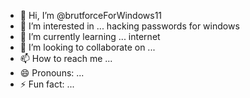 - 👋 Hi, I’m @brutforceForWindows11
- 👀 I’m interested in ... hacking passwords for windows
- 🌱 I’m currently learning ... internet
- 💞️ I’m looking to collaborate on ...
- 📫 How to reach me ...
- 😄 Pronouns: ...
- ⚡ Fun fact: ...

<!---
brutforceForWindows11/brutforceForWindows11 is a ✨ special ✨ repository because its `README.md` (this file) appears on your GitHub profile.
You can click the Preview link to take a look at your changes.
--->
